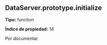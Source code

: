 ## DataServer.prototype.initialize

**Tipo:** function

**Índice de propiedad:** 14

Por documentar.



